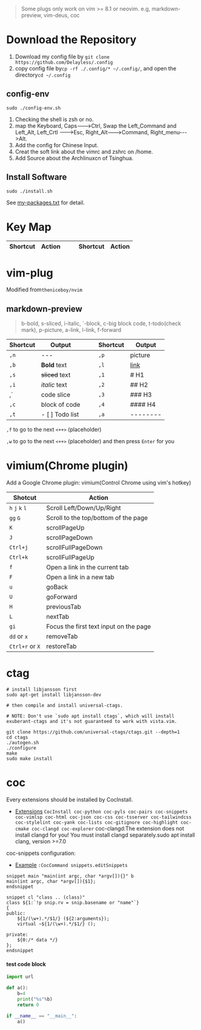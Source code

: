 > Some plugs only work on vim >= 8.1 or neovim. e.g, markdown-preview, vim-deus, coc
# Download the Repository
1. Download my config file by `git clone https://github.com/Delayless/.config`
2. copy config file by`cp -rf ./.config/* ~/.config/`, and open the directory`cd ~/.config`
## config-env
`sudo ./config-env.sh`
1. Checking the shell is zsh or no.
2. map the Keyboard, Caps--->Ctrl, Swap the Left_Command and Left_Alt, Left_Crtl --->Esc, Right_Alt--->Command, Right_menu--->Alt.
3. Add the config for Chinese Input.
4. Creat the soft link about the vimrc and zshrc on /home.
5. Add Source about the Archlinuxcn of Tsinghua.
## Install Software
`sudo ./install.sh`

See [my-packages.txt](./my-packages.txt) for detail.

# Key Map
| Shortcut    | Action        |  |  | Shortcut | Action |
|-------------|---------------|--|--|----------|--------|

# vim-plug
Modified from`theniceboy/nvim`

## markdown-preview
> b-bold, s-sliced, i-italic, \`-block, c-big block code, t-todo(check mark), p-picture, a-link, l-link, f-forward

| Shortcut   | Output            |   |   | Shortcut   | Output     |
| ---------- | ----------------- | - | - | ---------- | ---------- |
| `,n`       | ---               |   |   | `,p`       | picture    |
| `,b`       | **Bold** text     |   |   | `,l`       | [link]()   |
| `,s`       | ~~sliced~~ text   |   |   | `,1`       | # H1       |
| `,i`       | *italic* text     |   |   | `,2`       | ## H2      |
| ,\`        | code slice        |   |   | `,3`       | ### H3     |
| `,c`       | block of code     |   |   | `,4`       | #### H4    |
| `,t`       | - [ ] Todo list   |   |   | `,a`       | --------   |

`,f` to go to the next `<++>` (placeholder)

`,w` to go to the next `<++>` (placeholder) and then press `Enter` for you


# vimium(Chrome plugin)
Add a Google Chrome plugin: vimium(Control Chrome using vim's hotkey)

| Shotcut         | Action                                 |
|-----------------|----------------------------------------|
| `h` `j` `k` `l` | Scroll Left/Down/Up/Right              |
| `gg` `G`        | Scroll to the top/bottom of the page   |
| `K`             | scrollPageUp                           |
| `J`             | scrollPageDown                         |
| `Ctrl+j`        | scrollFullPageDown                     |
| `Ctrl+k`        | scrollFullPageUp                       |
| `f`             | Open a link in the current tab         |
| `F`             | Open a link in a new tab               |
| `u`             | goBack                                 |
| `U`             | goForward                              |
| `H`             | previousTab                            |
| `L`             | nextTab                                |
| `gi`            | Focus the first text input on the page |
| `dd` or `x`     | removeTab                              |
| `Ctrl+r` or `X` | restoreTab                             |

# ctag
```
# install libjansson first
sudo apt-get install libjansson-dev

# then compile and install universal-ctags.

# NOTE: Don't use `sudo apt install ctags`, which will install exuberant-ctags and it's not guaranteed to work with vista.vim.

git clone https://github.com/universal-ctags/ctags.git --depth=1
cd ctags
./autogen.sh
./configure
make
sudo make install
```


# coc
Every extensions should be installed by CocInstall.
- [Extensions](https://github.com/neoclide/coc.nvim/wiki/Using-coc-extensions)
`CocInstall coc-python coc-pyls coc-pairs coc-snippets coc-vimlsp coc-html coc-json coc-css coc-tsserver coc-tailwindcss coc-stylelint coc-yank coc-lists coc-gitignore coc-highlight coc-cmake coc-clangd coc-explorer`
coc-clangd:The extension does not install clangd for you! You must install clangd separately.sudo apt install clang<Tab>, version >=7.0

coc-snippets configuration:
- [Example](https://github.com/neoclide/coc-snippets/tree/master/tests/snippets)
`:CocCommand snippets.editSnippets`
```
snippet main "main(int argc, char *argv[]){}" b
main(int argc, char *argv[]){$1};
endsnippet

snippet cl "class .. (class)"
class ${1:`!p snip.rv = snip.basename or "name"`}
{
public:
	${1/(\w+).*/$1/} (${2:arguments});
	virtual ~${1/(\w+).*/$1/} ();

private:
	${0:/* data */}
};
endsnippet
```
#### test code block
```python
import url

def a():
	b=4
	print("%s"%b)
	return 0

if __name__ == "__main__":
	a()
```
